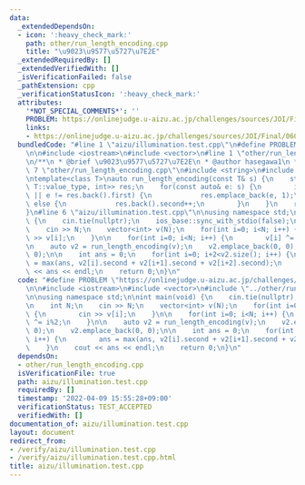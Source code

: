 ```yaml
---
data:
  _extendedDependsOn:
  - icon: ':heavy_check_mark:'
    path: other/run_length_encoding.cpp
    title: "\u9023\u9577\u5727\u7E2E"
  _extendedRequiredBy: []
  _extendedVerifiedWith: []
  _isVerificationFailed: false
  _pathExtension: cpp
  _verificationStatusIcon: ':heavy_check_mark:'
  attributes:
    '*NOT_SPECIAL_COMMENTS*': ''
    PROBLEM: https://onlinejudge.u-aizu.ac.jp/challenges/sources/JOI/Final/0603
    links:
    - https://onlinejudge.u-aizu.ac.jp/challenges/sources/JOI/Final/0603
  bundledCode: "#line 1 \"aizu/illumination.test.cpp\"\n#define PROBLEM \"https://onlinejudge.u-aizu.ac.jp/challenges/sources/JOI/Final/0603\"\
    \n\n#include <iostream>\n#include <vector>\n#line 1 \"other/run_length_encoding.cpp\"\
    \n/**\n * @brief \u9023\u9577\u5727\u7E2E\n * @author hasegawa1\n */\n\n#line\
    \ 7 \"other/run_length_encoding.cpp\"\n#include <string>\n#include <algorithm>\n\
    \ntemplate<class T>\nauto run_length_encoding(const T& s) {\n    std::vector<std::pair<typename\
    \ T::value_type, int>> res;\n    for(const auto& e: s) {\n        if(res.empty()\
    \ || e != res.back().first) {\n            res.emplace_back(e, 1);\n        }\
    \ else {\n            res.back().second++;\n        }\n    }\n    return res;\n\
    }\n#line 6 \"aizu/illumination.test.cpp\"\n\nusing namespace std;\n\nint main(void)\
    \ {\n    cin.tie(nullptr);\n    ios_base::sync_with_stdio(false);\n\n    int N;\n\
    \    cin >> N;\n    vector<int> v(N);\n    for(int i=0; i<N; i++) {\n        cin\
    \ >> v[i];\n    }\n\n    for(int i=0; i<N; i++) {\n        v[i] ^= i%2;\n    }\n\
    \n    auto v2 = run_length_encoding(v);\n    v2.emplace_back(0, 0);\n    v2.emplace_back(0,\
    \ 0);\n\n    int ans = 0;\n    for(int i=0; i+2<v2.size(); i++) {\n        ans\
    \ = max(ans, v2[i].second + v2[i+1].second + v2[i+2].second);\n    }\n    cout\
    \ << ans << endl;\n    return 0;\n}\n"
  code: "#define PROBLEM \"https://onlinejudge.u-aizu.ac.jp/challenges/sources/JOI/Final/0603\"\
    \n\n#include <iostream>\n#include <vector>\n#include \"../other/run_length_encoding.cpp\"\
    \n\nusing namespace std;\n\nint main(void) {\n    cin.tie(nullptr);\n    ios_base::sync_with_stdio(false);\n\
    \n    int N;\n    cin >> N;\n    vector<int> v(N);\n    for(int i=0; i<N; i++)\
    \ {\n        cin >> v[i];\n    }\n\n    for(int i=0; i<N; i++) {\n        v[i]\
    \ ^= i%2;\n    }\n\n    auto v2 = run_length_encoding(v);\n    v2.emplace_back(0,\
    \ 0);\n    v2.emplace_back(0, 0);\n\n    int ans = 0;\n    for(int i=0; i+2<v2.size();\
    \ i++) {\n        ans = max(ans, v2[i].second + v2[i+1].second + v2[i+2].second);\n\
    \    }\n    cout << ans << endl;\n    return 0;\n}\n"
  dependsOn:
  - other/run_length_encoding.cpp
  isVerificationFile: true
  path: aizu/illumination.test.cpp
  requiredBy: []
  timestamp: '2022-04-09 15:55:28+09:00'
  verificationStatus: TEST_ACCEPTED
  verifiedWith: []
documentation_of: aizu/illumination.test.cpp
layout: document
redirect_from:
- /verify/aizu/illumination.test.cpp
- /verify/aizu/illumination.test.cpp.html
title: aizu/illumination.test.cpp
---
```

